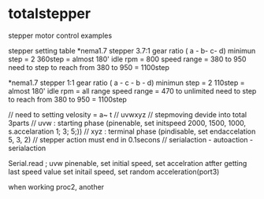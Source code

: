 # totalstepper
stepper motor control examples

stepper setting table
*nema1.7 stepper 3.7:1 gear ratio ( a - b- c- d)
minimun step = 2
360step = almost 180'
idle rpm = 800
speed range = 380 to 950
need to step to reach from 380 to 950 = 1100step

*nema1.7 stepper 1:1 gear ratio ( a - c - b - d)
minimun step = 2
110step = almost 180'
idle rpm = all range
speed range = 470 to unlimited
need to step to reach from 380 to 950 = 1100step



// need to setting velosity = a~ t
// uvwxyz
// stepmoving devide into total 3parts
// uvw : starting phase (pinenable, set initspeed 2000, 1500, 1000, s.accelaration 1; 3; 5;))
// xyz : terminal phase (pindisable, set endaccelation 5, 3, 2)
// stepper action must end in 0.1secons
// serialaction - autoaction - serialaction

Serial.read ; uvw
pinenable, set initial speed, set accelration
atfter getting last speed value
set initail speed, set random acceleration(port3)

when working proc2, another 
